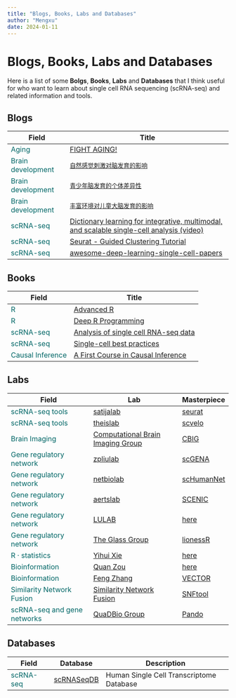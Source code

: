 ```yaml
---
title: "Blogs, Books, Labs and Databases"
author: "Mengxu"
date: 2024-01-11
---
```


<!--more-->
# Blogs, Books, Labs and Databases

Here is a list of some **Bolgs**, **Books**, **Labs** and **Databases** that I think useful for who want to learn about single cell RNA sequencing (scRNA-seq) and related information and tools.

## Blogs
| Field | Title |
| -- | -- |
| <font color="#006666">Aging</font><br /> | [FIGHT AGING!](https://www.fightaging.org/) |
| <font color="#006666">Brain development</font><br /> | [`自然感觉刺激对脑发育的影响`](https://www.cas.cn/kxcb/kpwz/201401/t20140129_4031024.shtml#:%7E:text=%E4%B8%B0%E5%AF%8C%E7%8E%AF%E5%A2%83%E3%80%81%E6%88%96%E8%80%85%E6%9B%B4,%E5%8A%A0%E5%82%AC%E4%BA%A7%E7%B4%A0%E7%9A%84%E8%A1%A8%E8%BE%BE%E3%80%82) |
| <font color="#006666">Brain development</font><br /> | [`青少年脑发育的个体差异性`](https://zhuanlan.zhihu.com/p/307358952) |
| <font color="#006666">Brain development</font><br /> | [`丰富环境对儿童大脑发育的影响`](https://zhuanlan.zhihu.com/p/532096885) |
| <font color="#006666">scRNA-seq</font><br /> | [Dictionary learning for integrative, multimodal, and scalable single-cell analysis (video)](https://www.youtube.com/watch?v=AHl5V-9dMOI) |
| <font color="#006666">scRNA-seq</font><br /> | [Seurat - Guided Clustering Tutorial](https://satijalab.org/seurat/articles/pbmc3k_tutorial.html) |
| <font color="#006666">scRNA-seq</font><br /> | [awesome-deep-learning-single-cell-papers](https://github.com/OmicsML/awesome-deep-learning-single-cell-papers) |

## Books
| Field | Title |
| -- | -- |
| <font color="#006666">R</font><br /> | [Advanced R](https://adv-r.hadley.nz/index.html) |
| <font color="#006666">R</font><br /> | [Deep R Programming](https://deepr.gagolewski.com/) |
| <font color="#006666">scRNA-seq</font><br /> | [Analysis of single cell RNA-seq data](https://www.singlecellcourse.org/index.html) |
| <font color="#006666">scRNA-seq</font><br /> | [Single-cell best practices](www.sc-best-practices.org) |
| <font color="#006666">Causal Inference</font><br /> | [A First Course in Causal Inference](https://arxiv.org/abs/2305.18793) |

## Labs
| Field | Lab | Masterpiece |
| -- | -- | -- |
| <font color="#006666">scRNA-seq tools</font><br /> | [satijalab](https://satijalab.org/) | [seurat](https://github.com/satijalab/seurat)  |
| <font color="#006666">scRNA-seq tools</font><br /> | [theislab](https://github.com/theislab) | [scvelo](https://github.com/theislab/scvelo)  |
| <font color="#006666">Brain Imaging</font><br /> | [Computational Brain Imaging Group](https://sites.google.com/view/yeolab) | [CBIG](https://github.com/ThomasYeoLab/CBIG) |
| <font color="#006666">Gene regulatory network</font><br /> | [zpliulab](https://github.com/zpliulab) | [scGENA](https://github.com/zpliulab/scGENA) |
| <font color="#006666">Gene regulatory network</font><br /> | [netbiolab](https://github.com/zpliulab) | [scHumanNet](https://github.com/netbiolab/scHumanNet) |
| <font color="#006666">Gene regulatory network</font><br /> | [aertslab](https://github.com/zpliulab) | [SCENIC](https://github.com/aertslab/SCENIC) |
| <font color="#006666">Gene regulatory network</font><br /> | [LULAB](https://lusystemsbio.northeastern.edu/) | [here](https://lusystemsbio.northeastern.edu/publications/) |
| <font color="#006666">Gene regulatory network</font><br /> | [The Glass Group](https://sites.google.com/a/channing.harvard.edu/kimberlyglass/home) | [lionessR](https://github.com/kuijjerlab/lionessR) |
| <font color="#006666">R · statistics</font><br /> | [Yihui Xie](https://yihui.org/) | [here](https://yihui.org/en/vitae/) |
| <font color="#006666">Bioinformation</font><br /> | [Quan Zou](http://lab.malab.cn/~zq/) | [here](http://lab.malab.cn/~zq/) |
| <font color="#006666">Bioinformation</font><br /> | [Feng Zhang](https://fzhang.bioinfo-lab.com/) | [VECTOR](https://github.com/jumphone/Vector/) |
| <font color="#006666">Similarity Network Fusion</font><br /> | [Similarity Network Fusion](http://compbio.cs.toronto.edu/SNF/SNF/Software.html/) | [SNFtool](https://rdrr.io/cran/SNFtool/man/SNF.html/) |
| <font color="#006666">scRNA-seq and gene networks</font><br /> | [QuaDBio Group](https://bsse.ethz.ch/qdb/) | [Pando](https://github.com/quadbio/Pando/tree/main/) |

## Databases
| Field | Database | Description |
| -- | -- | -- |
| <font color="#006666">scRNA-seq</font><br /> | [scRNASeqDB](https://bioinfo.uth.edu/scrnaseqdb/) | Human Single Cell Transcriptome Database  |
